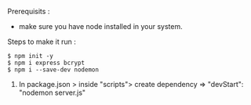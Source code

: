 Prerequisits :
* make sure you have node installed in your system.

Steps to make it run : 
```
$ npm init -y
$ npm i express bcrypt
$ npm i --save-dev nodemon
```

1. In package.json > inside "scripts"> create dependency => "devStart": "nodemon server.js"
